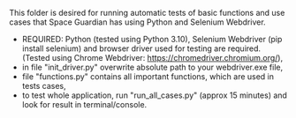 This folder is desired for running automatic tests of basic functions and use cases that Space Guardian has using Python and Selenium Webdriver.

- REQUIRED: Python (tested using Python 3.10), Selenium Webdriver (pip install selenium) and browser driver used for testing are required. (Tested using Chrome Webdriver: https://chromedriver.chromium.org/),
- in file "init_driver.py" overwrite absolute path to your webdriver.exe file,
- file "functions.py" contains all important functions, which are used in tests cases,
- to test whole application, run "run_all_cases.py" (approx 15 minutes) and look for result in terminal/console.
